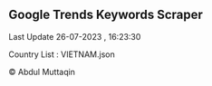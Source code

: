 

## Google Trends Keywords Scraper 
 
Last Update 26-07-2023 , 16:23:30

Country List :
VIETNAM.json



© Abdul Muttaqin 
